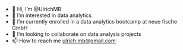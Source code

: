 - 👋 Hi, I’m @UlrichMB
- 👀 I’m interested in data analytics
- 🌱 I’m currently enrolled in a data analytics bootcamp at neue fische GmbH
- 💞️ I’m looking to collaborate on data analysis projects
- 📫 How to reach me ulrich.mb@gmail.com

<!---
UlrichMB/UlrichMB is a ✨ special ✨ repository because its `README.md` (this file) appears on your GitHub profile.
You can click the Preview link to take a look at your changes.
--->
